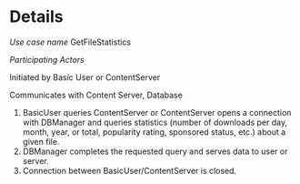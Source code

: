 # Details #

_Use case name_  GetFileStatistics

_Participating Actors_

Initiated by Basic User or ContentServer

Communicates with Content Server, Database

  1. BasicUser queries ContentServer or ContentServer opens a connection with DBManager and queries statistics (number of downloads per day, month, year, or total, popularity rating, sponsored status, etc.) about a given file.
  1. DBManager completes the requested query and serves data to user or server.
  1. Connection between BasicUser/ContentServer is closed.